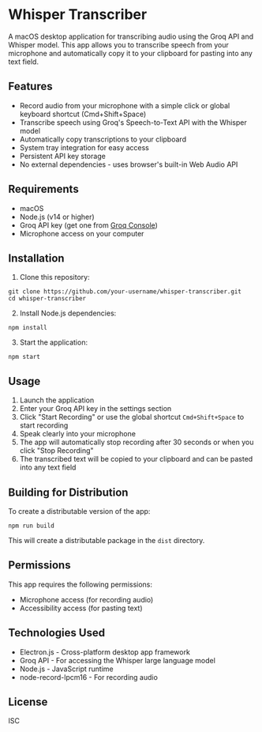 # Whisper Transcriber

A macOS desktop application for transcribing audio using the Groq API and Whisper model. This app allows you to transcribe speech from your microphone and automatically copy it to your clipboard for pasting into any text field.

## Features

- Record audio from your microphone with a simple click or global keyboard shortcut (Cmd+Shift+Space)
- Transcribe speech using Groq's Speech-to-Text API with the Whisper model
- Automatically copy transcriptions to your clipboard
- System tray integration for easy access
- Persistent API key storage
- No external dependencies - uses browser's built-in Web Audio API

## Requirements

- macOS 
- Node.js (v14 or higher)
- Groq API key (get one from [Groq Console](https://console.groq.com/keys))
- Microphone access on your computer

## Installation

1. Clone this repository:
```
git clone https://github.com/your-username/whisper-transcriber.git
cd whisper-transcriber
```

2. Install Node.js dependencies:
```
npm install
```

3. Start the application:
```
npm start
```

## Usage

1. Launch the application
2. Enter your Groq API key in the settings section
3. Click "Start Recording" or use the global shortcut `Cmd+Shift+Space` to start recording
4. Speak clearly into your microphone
5. The app will automatically stop recording after 30 seconds or when you click "Stop Recording"
6. The transcribed text will be copied to your clipboard and can be pasted into any text field

## Building for Distribution

To create a distributable version of the app:

```
npm run build
```

This will create a distributable package in the `dist` directory.

## Permissions

This app requires the following permissions:

- Microphone access (for recording audio)
- Accessibility access (for pasting text)

## Technologies Used

- Electron.js - Cross-platform desktop app framework
- Groq API - For accessing the Whisper large language model
- Node.js - JavaScript runtime
- node-record-lpcm16 - For recording audio

## License

ISC